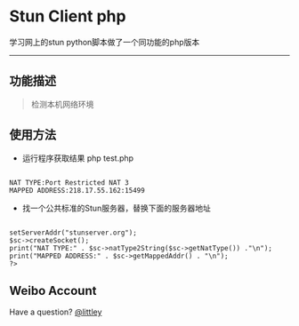 ﻿Stun Client php
=====================
学习网上的stun python脚本做了一个同功能的php版本
* * *

功能描述
-----------

> 检测本机网络环境

使用方法
----------

*	运行程序获取结果
php test.php
<pre><code>
NAT TYPE:Port Restricted NAT 3
MAPPED ADDRESS:218.17.55.162:15499
</code></pre>

*	找一个公共标准的Stun服务器，替换下面的服务器地址
<pre><code>
<?php
include_once("STUNClient.php");
error_reporting(E_ERROR);
$sc = new STUNClient();
$sc->setServerAddr("stunserver.org");
$sc->createSocket();
print("NAT TYPE:" . $sc->natType2String($sc->getNatType()) ."\n");
print("MAPPED ADDRESS:" . $sc->getMappedAddr() . "\n");
?>
</code></pre>

Weibo Account
-------------

Have a question? [@littley](http://weibo.com/littley)

